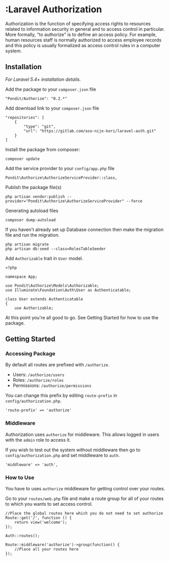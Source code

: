 # :Laravel Authorization


Authorization is the function of specifying access rights to resources related to information security in general and to access control in particular. More formally, "to authorize" is to define an access policy. For example, human resources staff is normally authorized to access employee records and this policy is usually formalized as access control rules in a computer system.

## Installation

_For Laravel 5.4+ installation details._

Add the package to your ```composer.json``` file

```
"Pondit/Authorize": "0.2.*"
```

Add download link to your ```composer.json``` file
```
"repositories": [
    {
        "type": "git",
        "url": "https://gitlab.com/aso-nije-kori/laravel-auth.git"
    }
]
```

Install the package from composer:

```
composer update 
```

Add the service provider to your ```config/app.php``` file

```
Pondit\Authorize\AuthorizeServiceProvider::class,
```

Publish the package file(s)

```
php artisan vendor:publish --provider="Pondit\Authorize\AuthorizeServiceProvider" --force
```

Generating autoload files

```
composer dump-autoload 
```

If you haven't already set up Database connection then make the migration file and run the migration.

```
php artisan migrate
php artisan db:seed --class=RolesTableSeeder
```

Add ```Authorizable``` trait in ```User``` model.

```
<?php

namespace App;

use Pondit\Authorize\Models\Authorizable;
use Illuminate\Foundation\Auth\User as Authenticatable;

class User extends Authenticatable
{
    use Authorizable;
```

At this point you're all good to go. See Getting Started for how to use the package.

## Getting Started

### Accessing Package

By default all routes are prefixed with ```/authorize```.

* Users: ```/authorize/users```
* Roles: ```/authorize/roles```
* Permissions: ```/authorize/permissions```

You can change this prefix by editing ```route-prefix``` in ```config/authorization.php```.

```
'route-prefix' => 'authorize'
```

### Middleware

Authorization uses ```authorize``` for middleware. This allows logged in users with the ```admin``` role to access it.

If you wish to test out the system without middleware then go to ```config/authorization.php``` and set middleware to ```auth```.

```
'middleware' => 'auth',
```

### How to Use

You have to uses ```authorize``` middleware for getting control over your routes.

Go to your ```routes/web.php``` file and make a route group for all of your routes to which you wants to set access control.

```
//Place the global routes here which you do not need to set authorize
Route::get('/', function () {
    return view('welcome');
});

Auth::routes();

Route::middleware('authorize')->group(function() {
    //Place all your routes here
});
```
